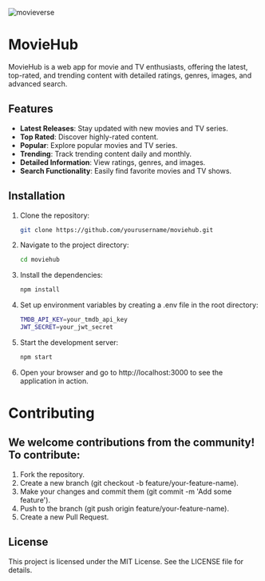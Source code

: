 ![movieverse](https://github.com/Skb08/movieverse/assets/113046759/c94a6710-8e5a-4e20-8d37-cec3734874cd)

# MovieHub

MovieHub is a web app for movie and TV enthusiasts, offering the latest, top-rated, and trending content with detailed ratings, genres, images, and advanced search.

## Features

- **Latest Releases**: Stay updated with new movies and TV series.
- **Top Rated**: Discover highly-rated content.
- **Popular**: Explore popular movies and TV series.
- **Trending**: Track trending content daily and monthly.
- **Detailed Information**: View ratings, genres, and images.
- **Search Functionality**: Easily find favorite movies and TV shows.

## Installation

1. Clone the repository:
   ```bash
   git clone https://github.com/yourusername/moviehub.git
2. Navigate to the project directory:
   ```bash
   cd moviehub
3. Install the dependencies:
   ```bash
   npm install
4. Set up environment variables by creating a .env file in the root directory:
   ```bash
   TMDB_API_KEY=your_tmdb_api_key
   JWT_SECRET=your_jwt_secret
5. Start the development server:
   ```bash
   npm start
6. Open your browser and go to http://localhost:3000 to see the application in action.


# Contributing
## We welcome contributions from the community! To contribute:

1. Fork the repository.
2. Create a new branch (git checkout -b feature/your-feature-name).
3. Make your changes and commit them (git commit -m 'Add some feature').
4. Push to the branch (git push origin feature/your-feature-name).
5. Create a new Pull Request.

## License
This project is licensed under the MIT License. See the LICENSE file for details.
